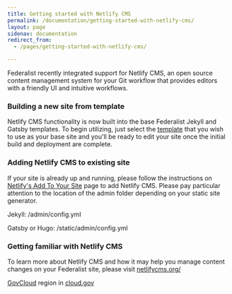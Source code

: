 ```yaml
---
title: Getting started with Netlify CMS
permalink: /documentation/getting-started-with-netlify-cms/
layout: page
sidenav: documentation
redirect_from: 
  - /pages/getting-started-with-netlify-cms/

---
```


Federalist recently integrated support for Netlify CMS, an open source content management system for your Git workflow that provides editors with a friendly UI and intuitive workflows.

### Building a new site from template
Netlify CMS functionality is now built into the base Federalist Jekyll and Gatsby templates. To begin utilizing, just select the [template](/documentation/templates) that you wish to use as your base site and you'll be ready to edit your site once the initial build and deployment are complete.

### Adding Netlify CMS to existing site
If your site is already up and running, please follow the instructions on [Netlify's Add To Your Site](https://www.netlifycms.org/docs/add-to-your-site/) page to add Netlify CMS. Please pay particular attention to the location of the admin folder depending on your static site generator.

Jekyll:
/admin/config.yml

Gatsby or Hugo:
/static/admin/config.yml

### Getting familiar with Netlify CMS
To learn more about Netlify CMS and how it may help you manage content changes on your Federalist site, please visit [netlifycms.org/](netlifycms.org/) 

[GovCloud](https://cloud.gov/docs/apps/govcloud/) region in [cloud.gov](https://cloud.gov/docs/)
